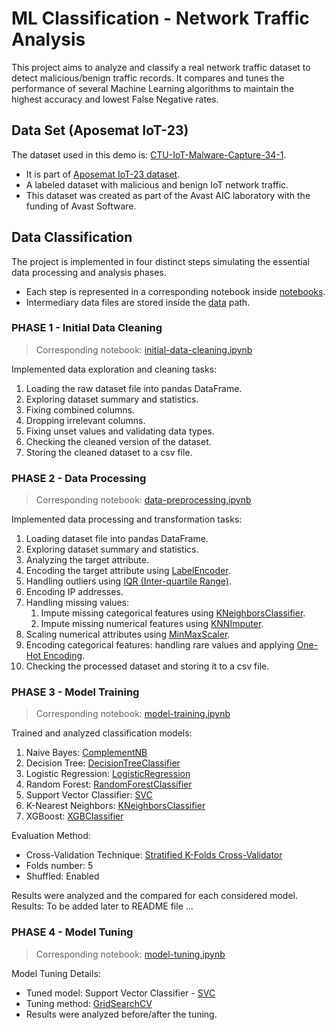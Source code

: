 # ML Classification - Network Traffic Analysis
This project aims to analyze and classify a real network traffic dataset to detect malicious/benign traffic records. It compares and tunes the performance of several Machine Learning algorithms to maintain the highest accuracy and lowest False Negative rates.

## Data Set (Aposemat IoT-23)
The dataset used in this demo is: [CTU-IoT-Malware-Capture-34-1](https://mcfp.felk.cvut.cz/publicDatasets/IoT-23-Dataset/IndividualScenarios/CTU-IoT-Malware-Capture-34-1/bro/).<br/>
- It is part of [Aposemat IoT-23 dataset](https://www.stratosphereips.org/datasets-iot23).
- A labeled dataset with malicious and benign IoT network traffic.
- This dataset was created as part of the Avast AIC laboratory with the funding of Avast Software. 

## Data Classification
The project is implemented in four distinct steps simulating the essential data processing and analysis phases. <br/>
- Each step is represented in a corresponding notebook inside [notebooks](notebooks).
- Intermediary data files are stored inside the [data](data) path.

### PHASE 1 - Initial Data Cleaning
> Corresponding notebook:  [initial-data-cleaning.ipynb](notebooks/1-initial-data-cleaning.ipynb)

Implemented data exploration and cleaning tasks:
1. Loading the raw dataset file into pandas DataFrame.
2. Exploring dataset summary and statistics.
3. Fixing combined columns.
4. Dropping irrelevant columns.
5. Fixing unset values and validating data types.
6. Checking the cleaned version of the dataset.
7. Storing the cleaned dataset to a csv file.

### PHASE 2 - Data Processing
> Corresponding notebook:  [data-preprocessing.ipynb](notebooks/2-data-preprocessing.ipynb)

Implemented data processing and transformation tasks:
1. Loading dataset file into pandas DataFrame.
2. Exploring dataset summary and statistics.
3. Analyzing the target attribute.
4. Encoding the target attribute using [LabelEncoder](https://scikit-learn.org/stable/modules/generated/sklearn.preprocessing.LabelEncoder.html).
5. Handling outliers using [IQR (Inter-quartile Range)](https://en.wikipedia.org/wiki/Interquartile_range).
6. Encoding IP addresses.
7. Handling missing values:
    1. Impute missing categorical features using [KNeighborsClassifier](https://scikit-learn.org/stable/modules/generated/sklearn.neighbors.KNeighborsClassifier.html).
    2. Impute missing numerical features using [KNNImputer](https://scikit-learn.org/stable/modules/generated/sklearn.impute.KNNImputer.html).
8. Scaling numerical attributes using [MinMaxScaler](https://scikit-learn.org/stable/modules/generated/sklearn.preprocessing.MinMaxScaler.html).
9. Encoding categorical features: handling rare values and applying [One-Hot Encoding](https://scikit-learn.org/stable/modules/generated/sklearn.preprocessing.OneHotEncoder.html).
10. Checking the processed dataset and storing it to a csv file.

### PHASE 3 - Model Training
> Corresponding notebook:  [model-training.ipynb](notebooks/3-model-training.ipynb)

Trained and analyzed classification models:
1. Naive Bayes: [ComplementNB](https://scikit-learn.org/stable/modules/generated/sklearn.naive_bayes.ComplementNB.html)
2. Decision Tree: [DecisionTreeClassifier](https://scikit-learn.org/stable/modules/generated/sklearn.tree.DecisionTreeClassifier.html)
3. Logistic Regression: [LogisticRegression](https://scikit-learn.org/stable/modules/generated/sklearn.linear_model.LogisticRegression.html)    
4. Random Forest: [RandomForestClassifier](https://scikit-learn.org/stable/modules/generated/sklearn.ensemble.RandomForestClassifier.html)
5. Support Vector Classifier: [SVC](https://scikit-learn.org/stable/modules/generated/sklearn.svm.SVC.html#sklearn.svm.SVC)
6. K-Nearest Neighbors: [KNeighborsClassifier](https://scikit-learn.org/stable/modules/generated/sklearn.neighbors.KNeighborsClassifier.html)
7. XGBoost: [XGBClassifier](https://xgboost.readthedocs.io/en/stable/index.html#)

Evaluation Method: 
- Cross-Validation Technique: [Stratified K-Folds Cross-Validator](https://scikit-learn.org/stable/modules/generated/sklearn.model_selection.StratifiedKFold.html)
- Folds number: 5
- Shuffled: Enabled

Results were analyzed and the compared for each considered model.<br/>
Results:
To be added later to README file ...

### PHASE 4 - Model Tuning
> Corresponding notebook:  [model-tuning.ipynb](notebooks/4-model-tuning.ipynb)

Model Tuning Details:
- Tuned model: Support Vector Classifier - [SVC](https://scikit-learn.org/stable/modules/generated/sklearn.svm.SVC.html#sklearn.svm.SVC)
- Tuning method: [GridSearchCV](https://scikit-learn.org/stable/modules/generated/sklearn.model_selection.GridSearchCV.html)
- Results were analyzed before/after the tuning.


